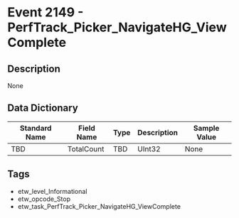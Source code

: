 # Event 2149 - PerfTrack_Picker_NavigateHG_ViewComplete

## Description
None

## Data Dictionary
|Standard Name|Field Name|Type|Description|Sample Value|
|---|---|---|---|---|
|TBD|TotalCount|TBD|UInt32|None|None|

## Tags
* etw_level_Informational
* etw_opcode_Stop
* etw_task_PerfTrack_Picker_NavigateHG_ViewComplete